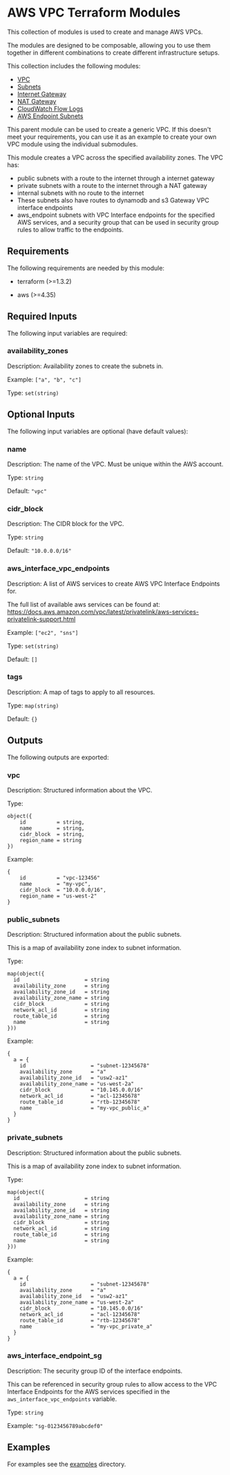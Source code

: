 # AWS VPC Terraform Modules

This collection of modules is used to create and manage AWS VPCs.

The modules are designed to be composable, allowing you to use them together in different combinations to create different infrastructure setups.

This collection includes the following modules:
- [VPC](https://registry.terraform.io/modules/dflook/vpc-network/aws/latest/submodules/vpc)
- [Subnets](https://registry.terraform.io/modules/dflook/vpc-network/aws/latest/submodules/subnets)
- [Internet Gateway](https://registry.terraform.io/modules/dflook/vpc-network/aws/latest/submodules/internet_gateway)
- [NAT Gateway](https://registry.terraform.io/modules/dflook/vpc-network/aws/latest/submodules/nat_gateway)
- [CloudWatch Flow Logs](https://registry.terraform.io/modules/dflook/vpc-network/aws/latest/submodules/cloudwatch_flow_logs)
- [AWS Endpoint Subnets](https://registry.terraform.io/modules/dflook/vpc-network/aws/latest/submodules/aws_endpoints)

This parent module can be used to create a generic VPC.
If this doesn't meet your requirements, you can use it as an example to create your own VPC module using the individual submodules.

This module creates a VPC across the specified availability zones.
The VPC has:
- public subnets with a route to the internet through a internet gateway
- private subnets with a route to the internet through a NAT gateway
- internal subnets with no route to the internet
- These subnets also have routes to dynamodb and s3 Gateway VPC interface endpoints
- aws_endpoint subnets with VPC Interface endpoints for the specified AWS services, and a security group that can be used in security group rules to allow traffic to the endpoints.

<!-- BEGIN_TF_DOCS -->
## Requirements

The following requirements are needed by this module:

- terraform (>=1.3.2)

- aws (>=4.35)

## Required Inputs

The following input variables are required:

### availability\_zones

Description: Availability zones to create the subnets in.

Example: `["a", "b", "c"]`

Type: `set(string)`

## Optional Inputs

The following input variables are optional (have default values):

### name

Description: The name of the VPC. Must be unique within the AWS account.

Type: `string`

Default: `"vpc"`

### cidr\_block

Description: The CIDR block for the VPC.

Type: `string`

Default: `"10.0.0.0/16"`

### aws\_interface\_vpc\_endpoints

Description: A list of AWS services to create AWS VPC Interface Endpoints for.

The full list of available aws services can be found at:  
https://docs.aws.amazon.com/vpc/latest/privatelink/aws-services-privatelink-support.html

Example: `["ec2", "sns"]`

Type: `set(string)`

Default: `[]`

### tags

Description: A map of tags to apply to all resources.

Type: `map(string)`

Default: `{}`

## Outputs

The following outputs are exported:

### vpc

Description: Structured information about the VPC.

Type:

```hcl
object({
    id          = string,
    name        = string,
    cidr_block  = string,
    region_name = string
})
```

Example:

```hcl
{
    id          = "vpc-123456"
    name        = "my-vpc",
    cidr_block  = "10.0.0.0/16",
    region_name = "us-west-2"
}
```

### public\_subnets

Description: Structured information about the public subnets.

This is a map of availability zone index to subnet information.

Type:
```hcl
map(object({
  id                     = string
  availability_zone      = string
  availability_zone_id   = string
  availability_zone_name = string
  cidr_block             = string
  network_acl_id         = string
  route_table_id         = string
  name                   = string
}))
```

Example:
```hcl
{
  a = {
    id                     = "subnet-12345678"
    availability_zone      = "a"
    availability_zone_id   = "usw2-az1"
    availability_zone_name = "us-west-2a"
    cidr_block             = "10.145.0.0/16"
    network_acl_id         = "acl-12345678"
    route_table_id         = "rtb-12345678"
    name                   = "my-vpc_public_a"
  }
}
```

### private\_subnets

Description: Structured information about the public subnets.

This is a map of availability zone index to subnet information.

Type:
```hcl
map(object({
  id                     = string
  availability_zone      = string
  availability_zone_id   = string
  availability_zone_name = string
  cidr_block             = string
  network_acl_id         = string
  route_table_id         = string
  name                   = string
}))
```

Example:
```hcl
{
  a = {
    id                     = "subnet-12345678"
    availability_zone      = "a"
    availability_zone_id   = "usw2-az1"
    availability_zone_name = "us-west-2a"
    cidr_block             = "10.145.0.0/16"
    network_acl_id         = "acl-12345678"
    route_table_id         = "rtb-12345678"
    name                   = "my-vpc_private_a"
  }
}
```

### aws\_interface\_endpoint\_sg

Description: The security group ID of the interface endpoints.

This can be referenced in security group rules to allow access to the VPC Interface Endpoints for the AWS services specified in the `aws_interface_vpc_endpoints` variable.

Type: `string`

Example: `"sg-0123456789abcdef0"`
<!-- END_TF_DOCS -->

## Examples

For examples see the [examples](https://github.com/dflook/terraform-aws-vpc-network/tree/main/examples) directory.